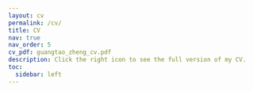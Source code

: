 ```yaml
---
layout: cv
permalink: /cv/
title: CV
nav: true
nav_order: 5
cv_pdf: guangtao_zheng_cv.pdf
description: Click the right icon to see the full version of my CV.
toc:
  sidebar: left
---
```

